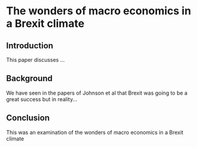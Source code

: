 # The wonders of macro economics in a Brexit climate

## Introduction

This paper discusses ...

## Background

We have seen in the papers of Johnson et al that Brexit
was going to be a great success but in reality...

## Conclusion

This was an examination of the wonders of macro economics in a Brexit climate